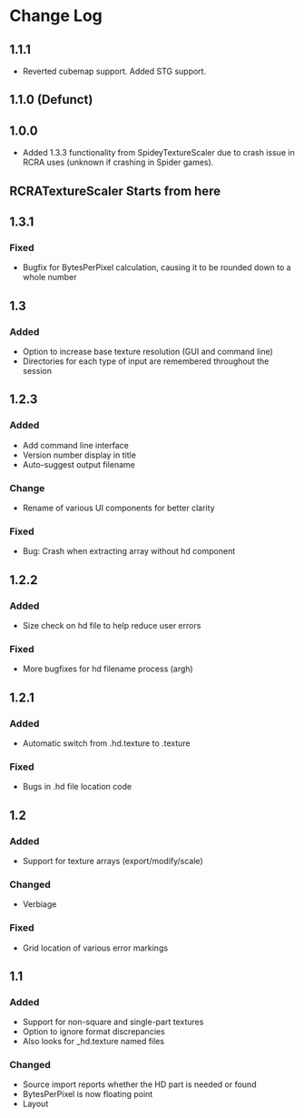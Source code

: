 ﻿# Change Log

## 1.1.1

- Reverted cubemap support. Added STG support.

## 1.1.0 (Defunct)

## 1.0.0
- Added 1.3.3 functionality from SpideyTextureScaler due to crash issue in RCRA uses (unknown if crashing in Spider games).

## RCRATextureScaler Starts from here

## 1.3.1

### Fixed
- Bugfix for BytesPerPixel calculation, causing it to be rounded down to a whole number

## 1.3

### Added
- Option to increase base texture resolution (GUI and command line)
- Directories for each type of input are remembered throughout the session

## 1.2.3

### Added
- Add command line interface
- Version number display in title
- Auto-suggest output filename

### Change
- Rename of various UI components for better clarity

### Fixed
- Bug: Crash when extracting array without hd component


## 1.2.2

### Added
- Size check on hd file to help reduce user errors

### Fixed
- More bugfixes for hd filename process (argh)

## 1.2.1

### Added
- Automatic switch from .hd.texture to .texture

### Fixed
- Bugs in .hd file location code

## 1.2

### Added
- Support for texture arrays (export/modify/scale)

### Changed
- Verbiage

### Fixed
- Grid location of various error markings


## 1.1

### Added
- Support for non-square and single-part textures
- Option to ignore format discrepancies
- Also looks for _hd.texture named files

### Changed
- Source import reports whether the HD part is needed or found
- BytesPerPixel is now floating point
- Layout

